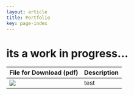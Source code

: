 ```yaml
---
layout: article
title: Portfolio
key: page-index
---
```


# its a work in progress...


|File for Download (pdf)| Description|
|-------|-------|
|[<img src="http://www.google.com.au/images/nav_logo7.png">](http://google.com.au/)|test|

